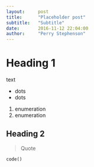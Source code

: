 ```yaml
---
layout:     post
title:      "Placeholder post"
subtitle:   "Subtitle"
date:       2016-11-12 22:04:00
author:     "Perry Stephenson"
---
```


# Heading 1

text

* dots
* dots

1. enumeration
1. enumeration

## Heading 2

> Quote

```
code()
```


